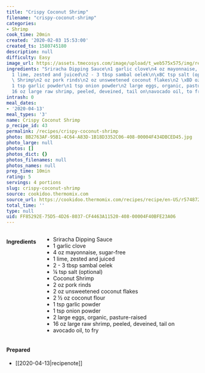 ```yaml
---
title: "Crispy Coconut Shrimp"
filename: "crispy-coconut-shrimp"
categories:
- Shrimp
cook_time: 20min
created: '2020-02-03 15:53:00'
created_ts: 1580745180
description: null
difficulty: Easy
image_url: https://assets.tmecosys.com/image/upload/t_web575x575/img/recipe/ras/Assets/DE9329BD-FEE1-4DE7-B8B3-1208CE710B36/Derivates/f1d1f1e5-6e6b-4b61-92d9-c9f3280acdb3.jpg
ingredients: "Sriracha Dipping Sauce\n1 garlic clove\n4 oz mayonnaise, sugar-free\n\
  1 lime, zested and juiced\n2 - 3 tbsp sambal oelek\n\xBC tsp salt (optional)\nCoconut\
  \ Shrimp\n2 oz pork rinds\n2 oz unsweetened coconut flakes\n2 \xBD oz coconut flour\n\
  1 tsp garlic powder\n1 tsp onion powder\n2 large eggs, organic, pasture-raised\n\
  16 oz large raw shrimp, peeled, deveined, tail on\navocado oil, to fry"
intrash: 0
meal_dates:
- '2020-04-13'
meal_types: '3'
name: Crispy Coconut Shrimp
p_recipe_id: 43
permalink: /recipes/crispy-coconut-shrimp
photo: BB2763AF-95B1-4C64-A83D-1B18D3352C06-408-00004F434DBCED45.jpg
photo_large: null
photos: []
photos_dict: {}
photos_filenames: null
photos_names: null
prep_time: 10min
rating: 5
servings: 4 portions
slug: crispy-coconut-shrimp
source: cookidoo.thermomix.com
source_url: https://cookidoo.thermomix.com/recipes/recipe/en-US/r574872
total_time: ''
type: null
uid: FF85292E-75D5-4D26-8037-CF4463A11520-408-00004F40BFE23A06
---
```

<div class="large-8 medium-7 columns" id="writeup">	</div><!-- #writeup -->
</div><!-- #row-one -->
<div class="row" id="row-two">	<div class="medium-4 small-5 columns"><h4 id="ingredients">Ingredients</h4><div class="box box-ingredients content"><ul>
<li>Sriracha Dipping Sauce</li>
<li>1 garlic clove</li>
<li>4 oz mayonnaise, sugar-free</li>
<li>1 lime, zested and juiced</li>
<li>2 - 3 tbsp sambal oelek</li>
<li>¼ tsp salt (optional)</li>
<li>Coconut Shrimp</li>
<li>2 oz pork rinds</li>
<li>2 oz unsweetened coconut flakes</li>
<li>2 ½ oz coconut flour</li>
<li>1 tsp garlic powder</li>
<li>1 tsp onion powder</li>
<li>2 large eggs, organic, pasture-raised</li>
<li>16 oz large raw shrimp, peeled, deveined, tail on</li>
<li>avocado oil, to fry</li>
</ul>
</div>	</div>	<div class="medium-6 small-7 columns">	</div>	<div class="medium-2 columns" id="photo-sidebar">		<div class="" id="meals"><h4>Prepared</h4><ul>
<li>[[2020-04-13|recipenote]]</li>
</ul>
		</div>